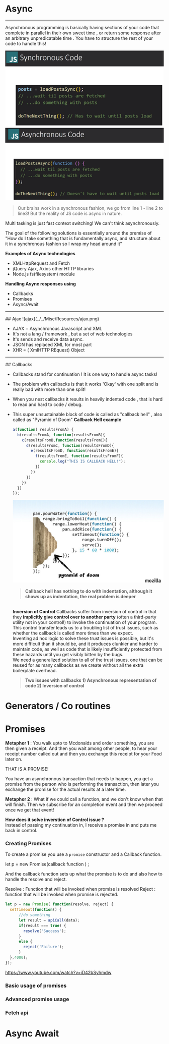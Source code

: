# Async
----
Asynchronous programming is basically having sections of your code that complete in parallel in their own sweet time , or return some response after an arbitrary unpredicatable time . You have to structure the rest of your code to handle this! 

![sync](../../Misc/Resources/syncload.png)
![Async](../../Misc/Resources/asyncload.png)



> Our brains work in a synchronous fashion, we go from line 1 - line 2 to line3! But the reality of JS code is async in nature.

Multi tasking is just fast context switching! We can't think asynchronously.

The goal of the following solutions is essentially around the premise of "How do I take something that is fundamentally async, and structure about it in a synchronous fashion so I wrap my head around it"

**Examples of Async technologies**
* XMLHttpRequest and Fetch
* jQuery Ajax, Axios other HTTP libraries
* Node.js fs(filesystem) module

**Handling Async responses using**
* Callbacks
* Promises
* Async/Await
<hr>
## Ajax
![ajax](../../Misc/Resources/ajax.png)

* AJAX = Asynchronous Javascript and XML
* It's not a lang / framework , but a set of web technologies
* It's sends and receive data async.
* JSON has replaced XML for most part
* XHR = ( XmlHTTP REquest) Object

<hr>
## Callbacks

* Callbacks stand for continuation ! It is one way to handle async tasks!
* The problem with callbacks is that it works 'Okay' with one split and is really bad with more than one split!
* When you nest callbacks it results in heavily indented code , that is hard to read and hard to code / debug.
* This super unsustainable block of code is called as  "callback hell" , also called as "Pyramid of Doom"
  **Callback Hell example**
  ```javascript
  a(function( resultsFromA) {
    b(resultsFromA, function(resultsFromB){
      c(resultsFromB,function(resultsFromC){
        d(resultsFromC, function(resultsFromD){
          e(resultsFromD, function(resultsFromE){
            f(resultsFromE, function(resultsFromF){
              console.log("THIS IS CALLBACK HELL!");
            })
          })
        })
      })
    })
  });
  ```
  ![callbackhell](../../Misc/Resources/callbackhell.png)
  <br>
  >**Callback hell has nothing to do with indentation, although it shows up as indentation, the real problem is deeper**

  <br>**Inversion of Control**
  Callbacks suffer from inversion of control in that they **implicitly give control over to another party** (often a third-party utility not in your control!) to invoke the continuation of your program. This control transfer leads us to a troubling list of trust issues, such as whether the callback is called more times than we expect.
  <br>
  Inventing ad hoc logic to solve these trust issues is possible, but it's more difficult than it should be, and it produces clunkier and harder to maintain code, as well as code that is likely insufficiently protected from these hazards until you get visibly bitten by the bugs.
  <br>
  We need a generalized solution to all of the trust issues, one that can be reused for as many callbacks as we create without all the extra boilerplate overhead.

  >**Two issues with callbacks 1) Asynchronous representation of code 2) Inversion of control**

# Generators / Co routines
# Promises
  **Metaphor 1** : You walk upto to Mcdonalds and order something, you are then given a receipt. And then you wait among other people, to hear your receipt number called out and then you exchange this receipt for your Food later on.

  THAT IS A PROMISE! 

  You have an asynchronous transaction that needs to happen, you get a promise from the person who is performing the transaction, then later you exchange the promise for the actual results at a later time.

  **Metaphor 2** : What if we could call a function, and we don't know when that will finish. Then we subscribe for an  completion event and then we proceed once we get that event!

  **How does it solve inverstion of Control issue ?**  
  Instead of passing my continuation in, I receive a promise in and puts me back in control.

  ### Creating Promises
  To create a promise you use a `promise` constructor and a Callback function.

  let p = new Promise(callback function ) ;

  And the callback function sets up what the promise is to do and also how to handle the resolve and reject.

  Resolve : Function that will be invoked when promise is resolved
  Reject : function that will be invoked when promise is rejected.

  ```javascript
  let p = new Promise( function(resolve, reject) {
    setTimeout(function() {
        //do something
        let result = apiCall(data);
        if(result === true) {
          resolve('Success');
        }
        else {
          reject('Failure');
        }
    },4000);
  });

  ```
  https://www.youtube.com/watch?v=iD42bSyhmdw
  ### Basic usage of  promises
  ### Advanced promise usage
  ### Fetch api

# Async Await